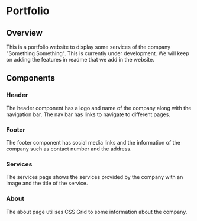 # Portfolio

## Overview
This is a portfolio website to display some services of the company "Something Something". This is currently under development. We will keep on adding the features in readme that we add in the website.

## Components

### Header
The header component has a logo and name of the company along with the navigation bar. The nav bar has links to navigate to different pages.

### Footer
The footer component has social media links and the information of the company such as contact number and the address.

### Services
The services page shows the services provided by the company with an image and the title of the service.

### About
The about page utilises CSS Grid to some information about the company.
